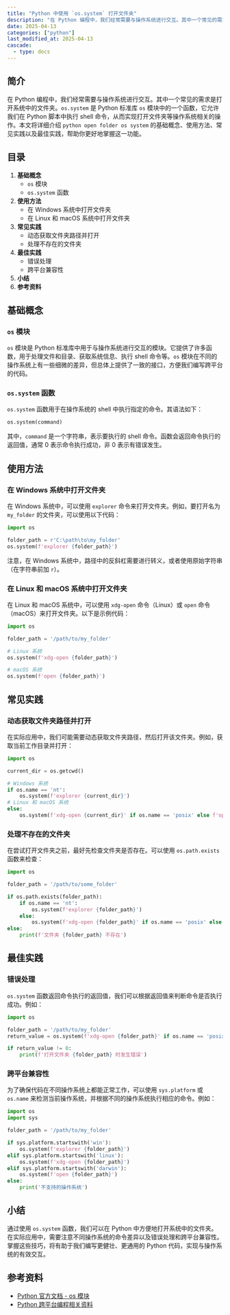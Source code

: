 ```yaml
---
title: "Python 中使用 `os.system` 打开文件夹"
description: "在 Python 编程中，我们经常需要与操作系统进行交互。其中一个常见的需求是打开系统中的文件夹。`os.system` 是 Python 标准库 `os` 模块中的一个函数，它允许我们在 Python 脚本中执行 shell 命令，从而实现打开文件夹等操作系统相关的操作。本文将详细介绍 `python open folder os system` 的基础概念、使用方法、常见实践以及最佳实践，帮助你更好地掌握这一功能。"
date: 2025-04-13
categories: ["python"]
last_modified_at: 2025-04-13
cascade:
  - type: docs
---
```



## 简介
在 Python 编程中，我们经常需要与操作系统进行交互。其中一个常见的需求是打开系统中的文件夹。`os.system` 是 Python 标准库 `os` 模块中的一个函数，它允许我们在 Python 脚本中执行 shell 命令，从而实现打开文件夹等操作系统相关的操作。本文将详细介绍 `python open folder os system` 的基础概念、使用方法、常见实践以及最佳实践，帮助你更好地掌握这一功能。

<!-- more -->
## 目录
1. **基础概念**
    - `os` 模块
    - `os.system` 函数
2. **使用方法**
    - 在 Windows 系统中打开文件夹
    - 在 Linux 和 macOS 系统中打开文件夹
3. **常见实践**
    - 动态获取文件夹路径并打开
    - 处理不存在的文件夹
4. **最佳实践**
    - 错误处理
    - 跨平台兼容性
5. **小结**
6. **参考资料**

## 基础概念
### `os` 模块
`os` 模块是 Python 标准库中用于与操作系统进行交互的模块。它提供了许多函数，用于处理文件和目录、获取系统信息、执行 shell 命令等。`os` 模块在不同的操作系统上有一些细微的差异，但总体上提供了一致的接口，方便我们编写跨平台的代码。

### `os.system` 函数
`os.system` 函数用于在操作系统的 shell 中执行指定的命令。其语法如下：
```python
os.system(command)
```
其中，`command` 是一个字符串，表示要执行的 shell 命令。函数会返回命令执行的返回值，通常 0 表示命令执行成功，非 0 表示有错误发生。

## 使用方法
### 在 Windows 系统中打开文件夹
在 Windows 系统中，可以使用 `explorer` 命令来打开文件夹。例如，要打开名为 `my_folder` 的文件夹，可以使用以下代码：
```python
import os

folder_path = r'C:\path\to\my_folder'
os.system(f'explorer {folder_path}')
```
注意，在 Windows 系统中，路径中的反斜杠需要进行转义，或者使用原始字符串（在字符串前加 `r`）。

### 在 Linux 和 macOS 系统中打开文件夹
在 Linux 和 macOS 系统中，可以使用 `xdg-open` 命令（Linux）或 `open` 命令（macOS）来打开文件夹。以下是示例代码：
```python
import os

folder_path = '/path/to/my_folder'

# Linux 系统
os.system(f'xdg-open {folder_path}')

# macOS 系统
os.system(f'open {folder_path}')
```

## 常见实践
### 动态获取文件夹路径并打开
在实际应用中，我们可能需要动态获取文件夹路径，然后打开该文件夹。例如，获取当前工作目录并打开：
```python
import os

current_dir = os.getcwd()

# Windows 系统
if os.name == 'nt':
    os.system(f'explorer {current_dir}')
# Linux 和 macOS 系统
else:
    os.system(f'xdg-open {current_dir}' if os.name == 'posix' else f'open {current_dir}')
```

### 处理不存在的文件夹
在尝试打开文件夹之前，最好先检查文件夹是否存在。可以使用 `os.path.exists` 函数来检查：
```python
import os

folder_path = '/path/to/some_folder'

if os.path.exists(folder_path):
    if os.name == 'nt':
        os.system(f'explorer {folder_path}')
    else:
        os.system(f'xdg-open {folder_path}' if os.name == 'posix' else f'open {folder_path}')
else:
    print(f'文件夹 {folder_path} 不存在')
```

## 最佳实践
### 错误处理
`os.system` 函数返回命令执行的返回值，我们可以根据返回值来判断命令是否执行成功。例如：
```python
import os

folder_path = '/path/to/my_folder'
return_value = os.system(f'xdg-open {folder_path}' if os.name == 'posix' else f'open {folder_path}')

if return_value != 0:
    print(f'打开文件夹 {folder_path} 时发生错误')
```

### 跨平台兼容性
为了确保代码在不同操作系统上都能正常工作，可以使用 `sys.platform` 或 `os.name` 来检测当前操作系统，并根据不同的操作系统执行相应的命令。例如：
```python
import os
import sys

folder_path = '/path/to/my_folder'

if sys.platform.startswith('win'):
    os.system(f'explorer {folder_path}')
elif sys.platform.startswith('linux'):
    os.system(f'xdg-open {folder_path}')
elif sys.platform.startswith('darwin'):
    os.system(f'open {folder_path}')
else:
    print('不支持的操作系统')
```

## 小结
通过使用 `os.system` 函数，我们可以在 Python 中方便地打开系统中的文件夹。在实际应用中，需要注意不同操作系统的命令差异以及错误处理和跨平台兼容性。掌握这些技巧，将有助于我们编写更健壮、更通用的 Python 代码，实现与操作系统的有效交互。

## 参考资料
- [Python 官方文档 - os 模块](https://docs.python.org/3/library/os.html)
- [Python 跨平台编程相关资料](https://wiki.python.org/moin/PortingPythonToDifferentPlatforms)